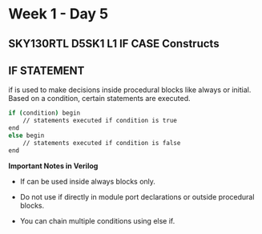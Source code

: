 # Week 1 - Day 5

## SKY130RTL D5SK1 L1 IF CASE Constructs

## IF STATEMENT

if is used to make decisions inside procedural blocks like always or initial. Based on a condition, certain statements are executed.

```bash
if (condition) begin
    // statements executed if condition is true
end
else begin
    // statements executed if condition is false
end
```
**Important Notes in Verilog**

* If can be used inside always blocks only.

* Do not use if directly in module port declarations or outside procedural blocks.

* You can chain multiple conditions using else if.

